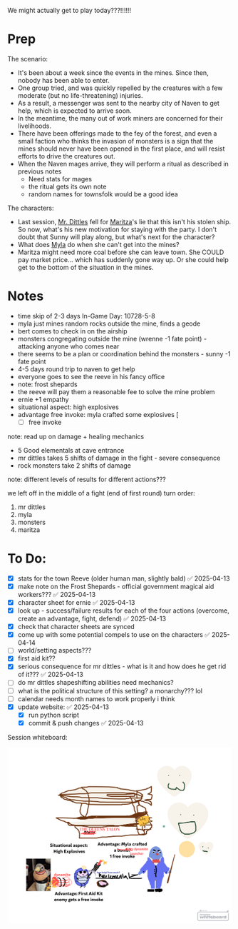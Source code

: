 We might actually get to play today???!!!!!!
# Prep
The scenario: 
- It's been about a week since the events in the mines. Since then, nobody has been able to enter. 
- One group tried, and was quickly repelled by the creatures with a few moderate (but no life-threatening) injuries. 
- As a result, a messenger was sent to the nearby city of Naven to get help, which is expected to arrive soon. 
- In the meantime, the many out of work miners are concerned for their livelihoods. 
- There have been offerings made to the fey of the forest, and even a small faction who thinks the invasion of monsters is a sign that the mines should never have been opened in the first place, and will resist efforts to drive the creatures out.
- When the Naven mages arrive, they will perform a ritual as described in previous notes
    - Need stats for mages
    - the ritual gets its own note
	- random names for townsfolk would be a good idea

The characters:
- Last session, [Mr. Dittles](../../Player%20Characters/Mr.%20Dittles.md) fell for [Maritza](../../Player%20Characters/Maritza%20Reddington.md)'s lie that this isn't his stolen ship. So now, what's his new motivation for staying with the party. I don't doubt that Sunny will play along, but what's next for the character?
- What does [Myla](../../Player%20Characters/Myla.md) do when she can't get into the mines?
- Maritza might need more coal before she can leave town. She COULD pay market price... which has suddenly gone way up. Or she could help get to the bottom of the situation in the mines.
# Notes
- time skip of 2-3 days
	In-Game Day: 10728-5-8
- myla just mines random rocks outside the mine, finds a geode
- bert comes to check in on the airship
- monsters congregating outside the mine (wrenne -1 fate point) - attacking anyone who comes near
- there seems to be a plan or coordination behind the monsters - sunny -1 fate point
- 4-5 days round trip to naven to get help 
- everyone goes to see the reeve in his fancy office
- note: frost shepards
- the reeve will pay them a reasonable fee to solve the mine problem
- ernie +1 empathy
- situational aspect: high explosives
- advantage free invoke: myla crafted some explosives [
	- [ ] free invoke

note: read up on damage + healing mechanics

- 5 Good elementals at cave entrance
- mr dittles takes 5 shifts of damage in the fight - severe consequence
- rock monsters take 2 shifts of damage

note: different levels of results for different actions???

we left off in the middle of a fight (end of first round)
turn order:
1. mr dittles
2. myla 
3. monsters
4. maritza

# To Do:
- [x] stats for the town Reeve (older human man, slightly bald) ✅ 2025-04-13
- [x] make note on the Frost Shepards - official government magical aid workers??? ✅ 2025-04-13
- [x] character sheet for ernie ✅ 2025-04-13
- [x] look up - success/failure results for each of the four actions (overcome, create an advantage, fight, defend) ✅ 2025-04-13
- [x] check that character sheets are synced
- [x] come up with some potential compels to use on the characters ✅ 2025-04-14
- [ ] world/setting aspects???
- [x] first aid kit??
- [x] serious consequence for mr dittles - what is it and how does he get rid of it??? ✅ 2025-04-13
- [ ] do mr dittles shapeshifting abilities need mechanics?
- [ ] what is the political structure of this setting? a monarchy??? lol
- [ ] calendar needs month names to work properly i think
- [x] update website: ✅ 2025-04-13
	- [x] run python script
	- [x] commit & push changes ✅ 2025-04-13

Session whiteboard:

![](../../Gallery/Pasted%20image%2020250406224447.png)